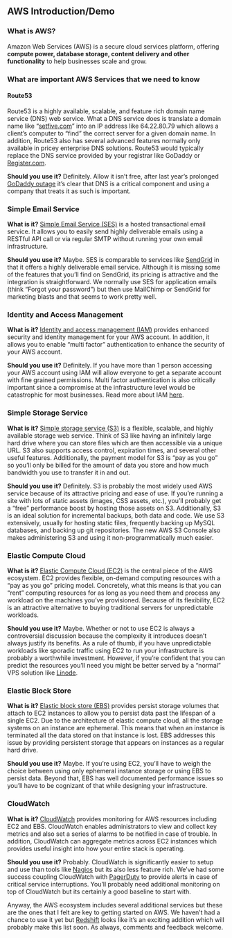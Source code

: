 ## AWS Introduction/Demo

### What is AWS?

Amazon Web Services (AWS) is a secure cloud services platform, offering **compute power, database storage, content delivery and other functionality** to help businesses scale and grow.

### What are important AWS Services that we need to know 

#### Route53

Route53  is a highly available, scalable, and feature rich domain name service (DNS) web service. What a DNS service does is translate a domain name like “[setfive.com](http://setfive.com/)” into an IP address like 64.22.80.79 which allows a client’s computer to “find” the correct server for a given domain name. In addition, Route53 also has several advanced features normally only available in pricey enterprise DNS solutions. Route53 would typically replace the DNS service provided by your registrar like GoDaddy or  [Register.com](http://register.com/).

**Should you use it?**  Definitely. Allow it isn’t free, after last year’s prolonged  [GoDaddy outage](http://en.wikipedia.org/wiki/Go_Daddy#Service_outage)  it’s clear that DNS is a critical component and using a company that treats it as such is important.

### Simple Email Service

**What is it?**  [Simple Email Service (SES)](http://aws.amazon.com/ses/)  is a hosted transactional email service. It allows you to easily send highly deliverable emails using a RESTful API call or via regular SMTP without running your own email infrastructure.

**Should you use it?**  Maybe. SES is comparable to services like  [SendGrid](http://sendgrid.com/)  in that it offers a highly deliverable email service. Although it is missing some of the features that you’ll find on SendGrid, its pricing is attractive and the integration is straightforward. We normally use SES for application emails (think “Forgot your password”) but then use MailChimp or SendGrid for marketing blasts and that seems to work pretty well.

### Identity and Access Management

**What is it?**  [Identity and access management (IAM)](http://aws.amazon.com/iam/)  provides enhanced security and identity management for your AWS account. In addition, it allows you to enable “multi factor” authentication to enhance the security of your AWS account.

**Should you use it?**  Definitely. If you have more than 1 person accessing your AWS account using IAM will allow everyone to get a separate account with fine grained permissions. Multi factor authentication is also critically important since a compromise at the infrastructure level would be catastrophic for most businesses. Read more about IAM  [here](http://shout.setfive.com/2013/03/14/amazon-aws-you-should-enable-iam/).

### Simple Storage Service

**What is it?**  [Simple storage service (S3)](http://aws.amazon.com/s3/)  is a flexible, scalable, and highly available storage web service. Think of S3 like having an infinitely large hard drive where you can store files which are then accessible via a unique URL. S3 also supports access control, expiration times, and several other useful features. Additionally, the payment model for S3 is “pay as you go” so you’ll only be billed for the amount of data you store and how much bandwidth you use to transfer it in and out.

**Should you use it?**  Definitely. S3 is probably the most widely used AWS service because of its attractive pricing and ease of use. If you’re running a site with lots of static assets (images, CSS assets, etc.), you’ll probably get a “free” performance boost by hosting those assets on S3. Additionally, S3 is an ideal solution for incremental backups, both data and code. We use S3 extensively, usually for hosting static files, frequently backing up MySQL databases, and backing up git repositories. The new AWS S3 Console also makes administering S3 and using it non-programmatically much easier.

### Elastic Compute Cloud

**What is it?**  [Elastic Compute Cloud (EC2)](http://aws.amazon.com/ec2/)  is the central piece of the AWS ecosystem. EC2 provides flexible, on-demand computing resources with a “pay as you go” pricing model. Concretely, what this means is that you can “rent” computing resources for as long as you need them and process any workload on the machines you’ve provisioned. Because of its flexibility, EC2 is an attractive alternative to buying traditional servers for unpredictable workloads.

**Should you use it?**  Maybe. Whether or not to use EC2 is always a controversial discussion because the complexity it introduces doesn’t always justify its benefits. As a rule of thumb, if you have unpredictable workloads like sporadic traffic using EC2 to run your infrastructure is probably a worthwhile investment. However, if you’re confident that you can predict the resources you’ll need you might be better served by a “normal” VPS solution like  [Linode](http://www.linode.com/).

### Elastic Block Store

**What is it?**  [Elastic block store (EBS)](http://aws.amazon.com/ebs/)  provides persist storage volumes that attach to EC2 instances to allow you to persist data past the lifespan of a single EC2. Due to the architecture of elastic compute cloud, all the storage systems on an instance are ephemeral. This means that when an instance is terminated all the data stored on that instance is lost. EBS addresses this issue by providing persistent storage that appears on instances as a regular hard drive.

**Should you use it?**  Maybe. If you’re using EC2, you’ll have to weigh the choice between using only ephemeral instance storage or using EBS to persist data. Beyond that, EBS has well documented performance issues so you’ll have to be cognizant of that while designing your infrastructure.

### CloudWatch

**What is it?**  [CloudWatch](http://aws.amazon.com/cloudwatch/)  provides monitoring for AWS resources including EC2 and EBS. CloudWatch enables administrators to view and collect key metrics and also set a series of alarms to be notified in case of trouble. In addition, CloudWatch can aggregate metrics across EC2 instances which provides useful insight into how your entire stack is operating.

**Should you use it?**  Probably. CloudWatch is significantly easier to setup and use than tools like  [Nagios](http://www.nagios.org/)  but its also less feature rich. We’ve had some success coupling CloudWatch with  [PagerDuty](http://www.pagerduty.com/)  to provide alerts in case of critical service interruptions. You’ll probably need additional monitoring on top of CloudWatch but its certainly a good baseline to start with.

Anyway, the AWS ecosystem includes several additional services but these are the ones that I felt are key to getting started on AWS. We haven’t had a chance to use it yet but  [Redshift](http://aws.amazon.com/redshift/)  looks like it’s an exciting addition which will probably make this list soon. As always, comments and feedback welcome.

<!--stackedit_data:
eyJoaXN0b3J5IjpbLTI2NzY4MDI4NywxNTQ5NzIzNzc1LDk3MT
E3NzQwNF19
-->